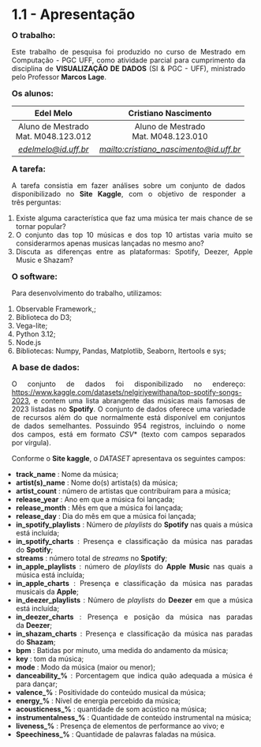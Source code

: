 <style> 
    p, table, figure, figcaption, h1, h2, h3, h4, h5, h6, .katex-display 
    {
        max-width:none;
        text-align: justify;
        margin: 15px 15px;
        text-wrap: pretty;
    }
    li,ul,ol
    {
        text-align: justify;
        max-width:none;
        text-wrap: pretty;
    }
</style>

# 1.1 - Apresentação

### O trabalho:

Este trabalho de pesquisa foi produzido no curso de Mestrado em Computação - PGC UFF, como atividade parcial para cumprimento da disciplina de **VISUALIZAÇÃO DE DADOS** (SI & PGC - UFF), ministrado pelo Professor **Marcos Lage**.

### Os alunos:

<div class="grid grid-cols-1">    
<div class="card" >

| Edel Melo          | Cristiano Nascimento          |
| :----:             |    :----:           |
| Aluno de Mestrado <BR> Mat. M048.123.012  | Aluno de Mestrado <br> Mat. M048.123.010  |
| <address><a href="mailto:edelmelo@id.uff.br">edelmelo@id.uff.br</a></address> | <address><a href="mailto:cristiano_nascimento@id.uff.br">mailto:cristiano_nascimento@id.uff.br</a></address> |

</div>
</div>

### A tarefa:

A tarefa consistia em fazer análises sobre um conjunto de dados disponibilizado no **Site Kaggle**, com o objetivo de responder a três perguntas:

1. Existe alguma característica que faz uma música ter mais chance de se tornar popular?
2. O conjunto das top 10 músicas e dos top 10 artistas varia muito se considerarmos apenas musicas lançadas no mesmo ano?
3. Discuta as diferenças entre as plataformas: Spotify, Deezer, Apple Music e Shazam?

### O software:

Para desenvolvimento do trabalho, utilizamos:
1. Observable Framework,;
2. Biblioteca do D3;
3. Vega-lite;
4. Python 3.12;
5. Node.js
6. Bibliotecas: Numpy, Pandas, Matplotlib, Seaborn, Itertools e sys;

### A base de dados:

O conjunto de dados foi disponibilizado no endereço: https://www.kaggle.com/datasets/nelgiriyewithana/top-spotify-songs-2023, 
e contem uma lista abrangente das músicas mais famosas de 2023 listadas no **Spotify**. O conjunto de dados oferece uma variedade de recursos além do que normalmente está disponível em conjuntos de dados semelhantes. Possuindo 954 registros, incluindo o nome dos campos, está em formato *CSV** (texto com campos separados por vírgula).

Conforme o **Site kaggle**, o *DATASET* apresentava os seguintes campos:

- **track_name** : Nome da música;
- **artist(s)_name** : Nome do(s) artista(s) da música;
- **artist_count** : número de artistas que contribuíram para a música;
- **release_year** : Ano em que a música foi lançada;
- **release_month** : Mês em que a música foi lançada;
- **release_day** : Dia do mês em que a música foi lançada;
- **in_spotify_playlists** : Número de *playlists* do **Spotify** nas quais a música está incluída;
- **in_spotify_charts** : Presença e classificação da música nas paradas do **Spotify**;
- **streams** : número total de *streams* no **Spotify**;
- **in_apple_playlists** : número de *playlists* do **Apple Music** nas quais a música está incluída;
- **in_apple_charts** : Presença e classificação da música nas paradas musicais da **Apple**;
- **in_deezer_playlists** : Número de *playlists* do **Deezer** em que a música está incluída;
- **in_deezer_charts** : Presença e posição da música nas paradas da **Deezer**;
- **in_shazam_charts** : Presença e classificação da música nas paradas do **Shazam**;
- **bpm** : Batidas por minuto, uma medida do andamento da música;
- **key** : tom da música;
- **mode** : Modo da música (maior ou menor);
- **danceability_%** : Porcentagem que indica quão adequada a música é para dançar;
- **valence_%** : Positividade do conteúdo musical da música;
- **energy_%** : Nível de energia percebido da música;
- **acousticness_%** : quantidade de som acústico na música;
- **instrumentalness_%** : Quantidade de conteúdo instrumental na música;
- **liveness_%** : Presença de elementos de performance ao vivo; e
- **Speechiness_%** : Quantidade de palavras faladas na música.

